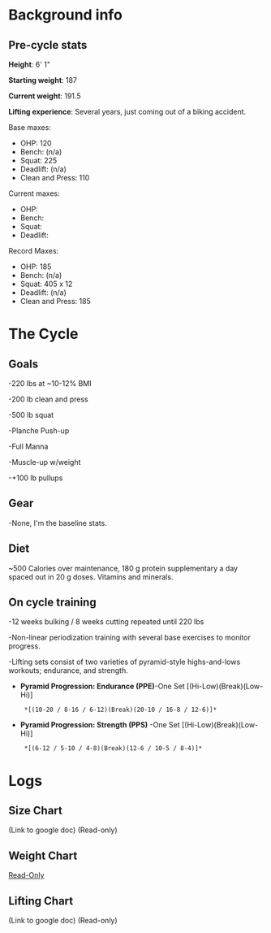 # Background info
## Pre-cycle stats

**Height**:  6' 1"

**Starting weight**: 187

**Current weight**:  191.5

**Lifting experience**: Several years, just coming out of a biking accident.

Base maxes:

* OHP: 120
* Bench: (n/a)
* Squat: 225
* Deadlift: (n/a)
* Clean and Press: 110

Current maxes:

* OHP: 
* Bench: 
* Squat: 
* Deadlift: 

Record Maxes:
 
* OHP: 185
* Bench: (n/a)
* Squat: 405 x 12
* Deadlift: (n/a)
* Clean and Press: 185

# The Cycle
## Goals
-220 lbs at ~10-12% BMI 

-200 lb clean and press

-500 lb squat

-Planche Push-up

-Full Manna

-Muscle-up w/weight

-+100 lb pullups

## Gear
-None, I'm the baseline stats.

## Diet
~500 Calories over maintenance, 180 g protein supplementary a day spaced out in 20 g doses. Vitamins and minerals. 

## On cycle training  
-12 weeks bulking / 8 weeks cutting repeated until 220 lbs

-Non-linear periodization training with several base exercises to monitor progress. 

-Lifting sets consist of two varieties of pyramid-style highs-and-lows workouts; endurance, and strength. 

* **Pyramid Progression: Endurance (PPE)**-One Set [(Hi-Low)(Break)(Low-Hi)]

       *[(10-20 / 8-16 / 6-12)(Break)(20-10 / 16-8 / 12-6)]*

* **Pyramid Progression: Strength (PPS)** -One Set [(Hi-Low)(Break)(Low-Hi)]

       *[(6-12 / 5-10 / 4-8)(Break)(12-6 / 10-5 / 8-4)]*

# Logs

## Size Chart
(Link to google doc) (Read-only)

## Weight Chart
[Read-Only](https://docs.google.com/file/d/0B26CGyYPebY-bUxVNGlSUlJNRlU/edit?usp=sharing)

## Lifting Chart
(Link to google doc) (Read-only)